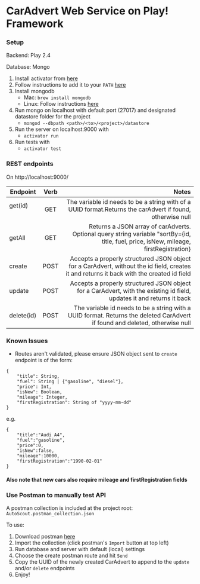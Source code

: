 # CarAdvert Web Service on Play! Framework

### Setup

Backend: Play 2.4

Database: Mongo

1. Install activator from [here](https://www.lightbend.com/activator/download)
2. Follow instructions to add it to your `PATH` [here](https://playframework.com/documentation/2.4.x/Installing)
3. Install mongodb
   - Mac: `brew install mongodb`
    - Linux: Follow instructions [here](https://docs.mongodb.com/v3.0/administration/install-on-linux/)
4. Run mongo on localhost with default port (27017) and designated datastore folder for the project
    - `mongod --dbpath <path>/<to>/<project>/datastore`
5. Run the server on localhost:9000 with
    - `activator run`
6. Run tests with
    - `activator test`

### REST endpoints

On http://localhost:9000/

| Endpoint      | Verb | Notes  |
| ------------- |:----:| -----------------------------------------------------------------------------------:|
| get(id)       | GET  |   The variable id needs to be a string with of a UUID format.Returns the carAdvert if found, otherwise null   |
| getAll        | GET  |   Returns a JSON array of carAdverts. Optional query string variable "sortBy={id, title, fuel, price, isNew, mileage, firstRegistration} |
| create        | POST |    Accepts a properly structured JSON object for a CarAdvert, without the id field, creates it and returns it back with the created id field |
| update        | POST |    Accepts a properly structured JSON object for a CarAdvert, with the existing id field, updates it and returns it back |
| delete(id)    | POST |    The variable id needs to be a string with a UUID format. Returns the deleted CarAdvert if found and deleted, otherwise null|



### Known Issues
- Routes aren't validated, please ensure JSON object sent to `create` endpoint is of the form:
```
{
	"title": String,
	"fuel": String | {"gasoline", "diesel"},
	"price": Int,
	"isNew": Boolean,
	"mileage": Integer,
	"firstRegistration": String of "yyyy-mm-dd"
}
```

e.g.

```
{
	"title":"Audi A4",
	"fuel":"gasoline",
	"price":0,
	"isNew":false,
	"mileage":10000,
	"firstRegistration":"1990-02-01"
}
```
#### Also note that new cars also require mileage and firstRegistration fields

### Use Postman to manually test API
A postman collection is included at the project root: `AutoScout.postman_collection.json`

To use:

1. Download postman [here](https://www.getpostman.com/)
2. Import the collection (click postman's `Import` button at top left)
3. Run database and server with default (local) settings
3. Choose the create postman route and hit `Send`
4. Copy the UUID of the newly created CarAdvert to append to the `update` and/or `delete` endpoints
5. Enjoy!

